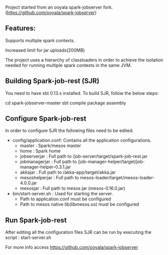 Project started from an ooyala spark-jobserver fork. (https://github.com/ooyala/spark-jobserver)

## Features:

Supports multiple spark contexts.

Increased limit for jar uploads(200MB)

The project uses a hierarchy of classloaders in order to achieve the isolation needed for running multiple spark contexts in the same JVM.

## Building Spark-job-rest (SJR)

You need to have sbt 0.13.x installed. To build SJR, follow the below steps:

cd spark-jobserver-master
sbt compile package assembly

## Configure Spark-job-rest

In order to configure SJR the following files need to be edited.

* config/application.conf: Contains all the application configurations.
	- master : Spark/mesos master
	- home : Spark home
	- jobserverjar : Full path to /job-server/target/spark-job-rest.jar
	- jobmanagerjar : Full path to /job-manager-helper/target/job-manager-helper-0.3.1.jar
	- akkajar  : Full path to /akka-app/target/akka.jar
	- mesoshelperjar : Full path to mesos-loader/target/mesos-loader-4.0.0.jar
	- mesosjar : Full path to mesos jar (mesos-0.16.0.jar)
* bin/start-server.sh : Used for starting the server.
	- Path to application.conf must be configured
	- Path to mesos native lib(libmesos.so) must be configured


## Run Spark-job-rest

After editing all the configuration files SJR can be run by executing the script : start-server.sh

For more info access https://github.com/ooyala/spark-jobserver
